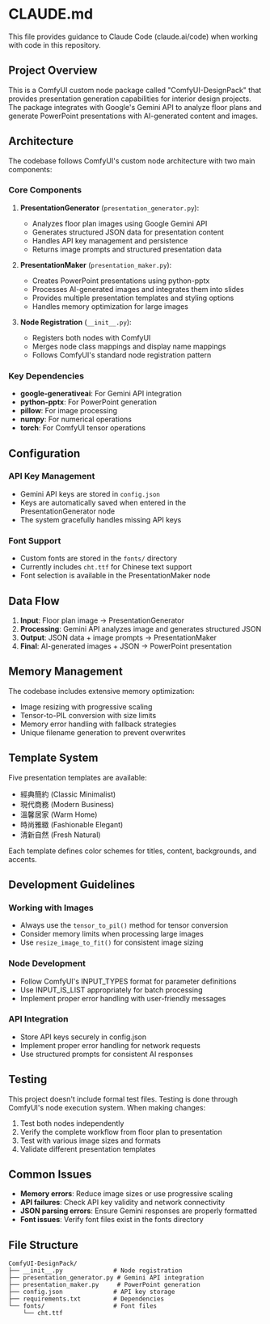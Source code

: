 # CLAUDE.md

This file provides guidance to Claude Code (claude.ai/code) when working with code in this repository.

## Project Overview

This is a ComfyUI custom node package called "ComfyUI-DesignPack" that provides presentation generation capabilities for interior design projects. The package integrates with Google's Gemini API to analyze floor plans and generate PowerPoint presentations with AI-generated content and images.

## Architecture

The codebase follows ComfyUI's custom node architecture with two main components:

### Core Components

1. **PresentationGenerator** (`presentation_generator.py`):
   - Analyzes floor plan images using Google Gemini API
   - Generates structured JSON data for presentation content
   - Handles API key management and persistence
   - Returns image prompts and structured presentation data

2. **PresentationMaker** (`presentation_maker.py`):
   - Creates PowerPoint presentations using python-pptx
   - Processes AI-generated images and integrates them into slides
   - Provides multiple presentation templates and styling options
   - Handles memory optimization for large images

3. **Node Registration** (`__init__.py`):
   - Registers both nodes with ComfyUI
   - Merges node class mappings and display name mappings
   - Follows ComfyUI's standard node registration pattern

### Key Dependencies

- **google-generativeai**: For Gemini API integration
- **python-pptx**: For PowerPoint generation
- **pillow**: For image processing
- **numpy**: For numerical operations
- **torch**: For ComfyUI tensor operations

## Configuration

### API Key Management
- Gemini API keys are stored in `config.json`
- Keys are automatically saved when entered in the PresentationGenerator node
- The system gracefully handles missing API keys

### Font Support
- Custom fonts are stored in the `fonts/` directory
- Currently includes `cht.ttf` for Chinese text support
- Font selection is available in the PresentationMaker node

## Data Flow

1. **Input**: Floor plan image → PresentationGenerator
2. **Processing**: Gemini API analyzes image and generates structured JSON
3. **Output**: JSON data + image prompts → PresentationMaker
4. **Final**: AI-generated images + JSON → PowerPoint presentation

## Memory Management

The codebase includes extensive memory optimization:
- Image resizing with progressive scaling
- Tensor-to-PIL conversion with size limits
- Memory error handling with fallback strategies
- Unique filename generation to prevent overwrites

## Template System

Five presentation templates are available:
- 經典簡約 (Classic Minimalist)
- 現代商務 (Modern Business)
- 溫馨居家 (Warm Home)
- 時尚雅緻 (Fashionable Elegant)
- 清新自然 (Fresh Natural)

Each template defines color schemes for titles, content, backgrounds, and accents.

## Development Guidelines

### Working with Images
- Always use the `tensor_to_pil()` method for tensor conversion
- Consider memory limits when processing large images
- Use `resize_image_to_fit()` for consistent image sizing

### Node Development
- Follow ComfyUI's INPUT_TYPES format for parameter definitions
- Use INPUT_IS_LIST appropriately for batch processing
- Implement proper error handling with user-friendly messages

### API Integration
- Store API keys securely in config.json
- Implement proper error handling for network requests
- Use structured prompts for consistent AI responses

## Testing

This project doesn't include formal test files. Testing is done through ComfyUI's node execution system. When making changes:

1. Test both nodes independently
2. Verify the complete workflow from floor plan to presentation
3. Test with various image sizes and formats
4. Validate different presentation templates

## Common Issues

- **Memory errors**: Reduce image sizes or use progressive scaling
- **API failures**: Check API key validity and network connectivity
- **JSON parsing errors**: Ensure Gemini responses are properly formatted
- **Font issues**: Verify font files exist in the fonts directory

## File Structure

```
ComfyUI-DesignPack/
├── __init__.py              # Node registration
├── presentation_generator.py # Gemini API integration
├── presentation_maker.py     # PowerPoint generation
├── config.json              # API key storage
├── requirements.txt         # Dependencies
└── fonts/                   # Font files
    └── cht.ttf
```